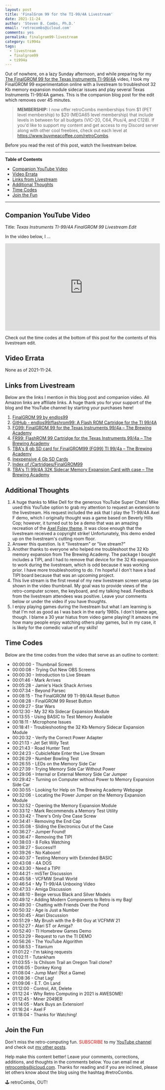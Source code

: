 ```yaml
---
layout: post
title: 'FinalGrom 99 for the TI-99/4A Livestream'
date: 2021-11-24
author: 'Steven B. Combs, Ph.D.'
email: 'retrocombs@icloud.com'
comments: yes
permalink: finalgrom99-livestream
category: ti994a
tags:
  - livestream
  - finalgrom99
  - ti994a
---
```


Out of nowhere, on a lazy Sunday afternoon, and while preparing for my [The FinalGROM 99 for the Texas Instruments TI-99/4A](/finalgrom99) video, I took my FinalGROM 99 experimentation online with a livestream to troubleshoot 32 Kb memory expansion module sidecar issues and play several Texas Instruments TI-99/4A games. This is the companion blog post for the edit which removes over 45 minutes.

> **MEMBERSHIP:** I now offer retroCombs memberships from $1 (PET level membership) to $20 (MEGA65 level membership) that include levels in between for all budgets (VIC-20, C64, Plus/4, and C128). If you'd like to support my content and get access to my Discord server along with other cool freebies, check out each level at <https://www.buymeacoffee.com/retroCombs>.

Before you read the rest of this post, watch the livestream below.

----

**Table of Contents**

<!-- TOC -->

- [Companion YouTube Video](#companion-youtube-video)
- [Video Errata](#video-errata)
- [Links from Livestream](#links-from-livestream)
- [Additional Thoughts](#additional-thoughts)
- [Time Codes](#time-codes)
- [Join the Fun](#join-the-fun)

<!-- /TOC -->

----

## Companion YouTube Video

Title: _Texas Instruments TI-99/4A FinalGROM 99 Livestream Edit_

In the video below, I ...

<div style="position:relative;padding-top:56.25%;"><p><iframe src="https://www.youtube.com/embed/C-HizpDpqYI" frameborder="0" allowfullscreen="true" mozallowfullscreen="true" webkitallowfullscreen="true" style="position:absolute;top:0;left:0;width:100%;height:100%;"></iframe></p></div>

Check out the time codes at the bottom of this post for the contents of this livestream edit.

## Video Errata

None as of 2021-11-24.

## Links from Livestream

Below are the links I mention in this blog post and companion video. All Amazon links are affiliate links. A huge thank you for your support of the blog and the YouTube channel by starting your purchases here!

1. [FinalGROM 99 by endlos99](https://endlos99.github.io/finalgrom99/)
2. [GitHub - endlos99/flashrom99: A Flash ROM Cartridge for the TI 99/4A](https://github.com/endlos99/flashrom99)
3. [FG99: FinalGROM 99 for the Texas Instruments 99/4a – The Brewing Academy](https://thebrewingacademy.com/products/texas-instruments-finalgrom-99)
4. [FR99: FlashROM 99 Cartridge for the Texas Instruments 99/4a – The Brewing Academy](https://thebrewingacademy.com/collections/ti-99-4a/products/texas-instruments-99-4a-flashrom-99)
4. [TBA's 8 gb SD card for FinalGROM99 (FG99) TI 99/4a – The Brewing Academy](https://thebrewingacademy.com/collections/sd-cards/products/ti-99-4a-card-with-110-files)
5. [Inexpensive 4 Gb SD Cards](https://amzn.to/3DJxDxp)
6. [Index of /Cartridges/FinalGROM99](http://ftp.whtech.com/Cartridges/FinalGROM99/)
7. [TBA's TI 99/4A 32K Sidecar Memory Expansion Card with case – The Brewing Academy](https://thebrewingacademy.com/collections/ti-99-4a/products/ti-99-4a-32k-external-expansion)

## Additional Thoughts

1. A huge thanks to Mike Dell for the generous YouTube Super Chats! Mike used this YouTube option to grab my attention to request an extension to the livestream. His request included the ask that I play the TI-99/4A Axel F demo, which I originally thought was a game based on Beverly Hills Cop; however, it turned out to be a demo that was an amazing recreation of the [Axel Foley theme](https://www.youtube.com/watch?v=V4kWpi2HnPU). It was close enough that the livestream received a copyright strike! Unfortunately, this demo ended up on the livestream's cutting room floor.
2. Answer this question. Is it "livestream" or "live stream?"
3. Another thanks to everyone who helped me troubleshoot the 32 Kb memory expansion from The Brewing Academy. The package I bought includes a TIPI, and I had to remove that device for the 32 Kb expansion to work during the livestream, which is odd because it was working prior. I have more troubleshooting to do. I'm hopeful I don't have a bad TIPI board because that was an upcoming project.
4. This live stream is the first reveal of my new livestream screen setup (as shown in the video thumbnail. My goal was to provide views of the retro-computer screen, the keyboard, and my talking head. Feedback from the livestream attendees was positive. Leave your comments below or under the video if you have thoughts.
5. I enjoy playing games during the livestream but what I am learning is that I'm not as good as I was back in the early 1980s. I don't blame age, though. I blame a 30 year hiatus from video game playing! It amazes me how many people enjoy watching others play games, but in my case, it is likely for the comedic value of my skills!

## Time Codes

Below are the time codes from the video that serve as an outline to content:

- 00:00:00 - Thumbnail Screen
- 00:00:08 - Trying Out New OBS Screens
- 00:00:30 - Introduction to Live Stream
- 00:01:46 - Mark Arrives
- 00:05:28 - Jamie's Hack Shack Arrives
- 00:07:34 - Beyond Parsec
- 00:08:15 - The FinalGROM 99 TI-99/4A Reset Button
- 00:08:28 - FinalGROM 99 Reset Button
- 00:09:27 - Star Wars
- 00:12:30 - My 32 Kb Sidecar Expansion Module
- 00:13:55 - Using BASIC to Test Memory Available
- 00:18:11 - Microphone Issues
- 00:18:41 - Troubleshooting the 32 Kb Memory Sidecar Expansion Module
- 00:20:32 - Verify the Correct Power Adapter
- 00:21:13 - Jet Set Willy Test
- 00:21:43 - Road Hunter Test
- 00:24:23 - CubicleNate Enter the Live Stream
- 00:26:29 - Number Bowling Test
- 00:26:55 - LEDs on the Memory Side Car
- 00:27:39 - Trying Memory Side Car Without Power
- 00:29:06 - Internal or External Memory Side Car Jumper
- 00:29:42 - Turning on Computer without Power to Memory Expansion Side Car
- 00:30:55 - Looking for Help on The Brewing Academy Webpage
- 00:32:06 - Locating the Power Jumper on the Memory Expansion Module
- 00:32:52 - Opening the Memory Expansion Module
- 00:33:12 - Mark Recommends a Memory Test Utility
- 00:33:42 - There's Only One Case Screw
- 00:34:41 - Removing the End Cap
- 00:35:08 - Sliding the Electronics Out of the Case
- 00:36:27 - Jumper Found!
- 00:36:47 - Removing the TIPI
- 00:38:03 - 8 Folks Watching
- 00:38:27 - Success!!!
- 00:39:26 - No Kaboom!
- 00:40:37 - Testing Memory with Extended BASIC
- 00:43:08 - 4A DOS
- 00:43:30 - Need a TIPI!
- 00:44:21 - miSTer Discussion
- 00:45:58 - VCFMW Small World
- 00:46:54 - My TI-99/4A Unboxing Video
- 00:47:33 - Amiga Discussion
- 00:48:10 - Beige versus Black and Silver Models
- 00:49:12 - Adding Modern Components to Retro is my Bag!
- 00:49:30 - Chatting with Friends Over the Pond
- 00:50:32 - Age is Just a Number
- 00:50:45 - Atari Discussion
- 00:51:29 - My Brush with the 8-Bit Guy at VCFMW 21
- 00:52:27 - Atari ST or Amiga?
- 00:52:40 - TI Homebrew Games Demo
- 00:53:29 - Request to run the TI DEMO
- 00:56:26 - The YouTube Algorithm
- 00:58:53 - Titanium
- 01:01:22 - I'm taking requests
- 01:02:11 - Tutankham
- 01:03:55 - Is Chilsom Trail an Oregon Trail clone?
- 01:06:05 - Donkey Kong
- 01:08:04 - Jump Man! (Not a Game)
- 01:08:36 - Chat Lag!
- 01:09:06 - E.T. On Land
- 01:12:00 - Control, Alt, Delete
- 01:12:24 - Why Retro Computing in 2021 is AWESOME!
- 01:12:45 - Miner 2049ER
- 01:14:05 - Mark Buys an Extension!
- 01:16:24 - Axel F
- 01:18:04 - Thanks for Watching!

## Join the Fun

Don't miss the retro-computing fun. <font color="red">SUBSCRIBE</font> to my [YouTube channel](https://www.youtube.com/stevencombs) and check out [my other posts]().

Help make this content better! Leave your comments, corrections, additions, and thoughts in the comments below. You can email me at [retrocombs@icloud.com](mailto:retrocombs@icloud.com). Thanks for reading and if you are inclined, please let others know about the blog using the hashtag #retroCombs.

🕹️ retroCombs, OUT!
